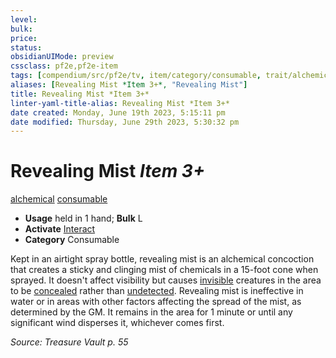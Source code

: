 ```yaml
---
level:
bulk:
price:
status:
obsidianUIMode: preview
cssclass: pf2e,pf2e-item
tags: [compendium/src/pf2e/tv, item/category/consumable, trait/alchemical, trait/consumable]
aliases: [Revealing Mist *Item 3+*, "Revealing Mist"]
title: Revealing Mist *Item 3+*
linter-yaml-title-alias: Revealing Mist *Item 3+*
date created: Monday, June 19th 2023, 5:15:11 pm
date modified: Thursday, June 29th 2023, 5:30:32 pm
---
```


# Revealing Mist *Item 3+*

[alchemical](rules/traits/alchemical.md) [consumable](rules/traits/consumable.md)  

- **Usage** held in 1 hand; **Bulk** L
- **Activate** [Interact](rules/actions/interact.md)
- **Category** Consumable

Kept in an airtight spray bottle, revealing mist is an alchemical concoction that creates a sticky and clinging mist of chemicals in a 15-foot cone when sprayed. It doesn't affect visibility but causes [invisible](rules/conditions.md#Invisible) creatures in the area to be [concealed](rules/conditions.md#Concealed) rather than [undetected](rules/conditions.md#Undetected). Revealing mist is ineffective in water or in areas with other factors affecting the spread of the mist, as determined by the GM. It remains in the area for 1 minute or until any significant wind disperses it, whichever comes first.

*Source: Treasure Vault p. 55*
